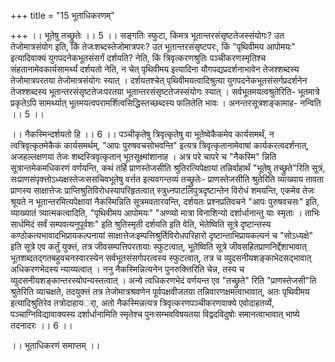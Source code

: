 +++
title = "15 भूताधिकरणम्"

+++
।। भूतेषु तच्छ्रुतेः ।। 5 ।। सङ्गतिः स्फुटा, किमत्र भूतान्तरसंसृष्टतेजस्संयोगः? उत तेजोमात्रसंयोग इति, किं तेजःशब्दस्तेजोमात्रपरः? उत भूतान्तरसंसृष्टपरः, किं "पृथिवीमय आपोमयः" इत्यादिवाक्यं युगपदनेकभूतसंसर्गं दर्शयति? नेति, किं त्रिवृत्करणश्रुतिः पञ्चीकरणस्मृतिश्च संहतानामेवकार्यसामर्थ्यं दर्शयतो नेति, न चेत् पृथिवीमय इत्यादिना यौगपद्यप्रदर्शनाभावेन तेजश्शब्दस्य तेजोमात्रपरतया तेजोमात्रसंयोगः स्यात् । दर्शयतश्चेत् पृथिवीमयत्वादिश्रुत्या युगपदनेकभूतसंसर्गप्रदर्शनेन तेजश्शब्दस्य भूतान्तरसंसृष्टतेजःपरतया भूतान्तरसंसृष्टतेजस्संयोगः स्यात् । सर्वभूतमयत्वश्रुतेरिति- भूतमात्रे प्रकृतेऽपि सामर्थ्यात् भूतमयत्वपरामर्शित्वसिद्धिस्तच्छब्दस्य फलितेति भावः । अनन्तरसूत्रशङ्कामाह- नन्विति ।। 5 ।।

।। नैकस्मिन्दर्शयतो हि ।। 6 ।। पञ्चीकृतेषु त्रिवृत्कृतेषु वा भूतेष्वेकैकमेव कार्यसमर्थं, न त्वत्रिवृत्कृतमेकैकं कार्यसमर्थम्, "आपः पुरुषवचसोभवन्ति" इत्यत्र त्रिवृत्कृतानामेवाषां कार्यकरत्वदर्शनात्, अजहल्लक्षणया तेजः शब्दस्त्रिवृत्कृतान् भूतसूक्ष्मांशानाह । अत्र परे चापरे च "नैकस्मि" न्निति सूत्रान्तमेकमधिकरणं वर्णयन्ति, कथं तर्हि प्राणस्तेजसीति श्रुतिरत्यिपेक्षायां तन्निर्वाहार्थं "भूतेषु तच्छ्रुते"रिति सूत्रं, सःप्राणसंपृक्त्तोऽध्यक्षस्तेजःससचिवभूतेषु वर्त्तत इत्यवगन्तव्यं तच्छ्रुतेः- प्राणस्तेजसीति श्रुतेरिति व्याख्याय तावता प्राणस्य साक्षात्तेजः प्राप्तिश्रुतिविरोधस्यापरिहृतत्वात् स्त्रुध्नपाटलिपुत्रदृष्टान्तेन विरोधं शमयन्ति, एकमेव तेजः श्रूयते न भूतान्तरमित्यपेक्षायां नैकस्मिन्निति सूत्रमवतारयन्ति, दर्शयतः प्रश्नप्रतिवचने "आपः पुरुषवचसः" इति, व्याख्यातं त्र्यात्मकत्वादिति, "पृथिवीमय आपोमयः" "अण्व्यो मात्रा विनाशिन्यो दर्शार्धानान्तु याः स्मृताः । ताभिः सार्धमिदं सर्वं सम्पवत्यनुपूर्वशः" इति श्रुतिस्मृती दर्शयति इति वेति, भेतेष्विति सूत्रे दृष्टान्तस्य कण्ठोकत्यभावादभिप्रायकल्पनायां साक्षात्तेजःइम्पत्तिश्रुर्तिविरोधपरिहारो दृष्टान्ताभिप्रायकल्पनं च "सोऽध्यक्षे" इति सूत्रे एव कर्तुं युक्त्तं, तत्र जीवसम्पत्तिपरतायाः स्फुटत्वात्, भूतेष्विति सूत्रे जीवसहितप्राणनिर्द्देशाभावात् भूतशब्दतद्गतबहुवचनस्वारस्येन सर्वभूतसंसर्गपरत्वस्य स्फुटत्वात्, तत्र च व्युदसनीयशङ्काभेदसद्भावात् अधिकरणभेदस्य न्याय्यत्वात् । ननु नैकस्मिन्नित्यनेन पुनरुक्त्तिरिति चेन्न, तस्य च व्युदसनीयशङ्कान्तरस्योपन्यस्तत्वात् । अन्ये त्वधिकरणभेदं वर्णयन्त एव "तच्छ्रुते" रिति "प्राणस्तेजसी"ति श्रुतेरिति व्याचक्षते, तदयुक्त्तं तत्र तेजोमात्रश्रवणेन पूर्वपक्षवीजतया तन्निवारणक्षमत्वाभावात्, अतः पृथिवीमय इत्यादिश्रुतिरेव तत्रोदाहायर्ा, अतो नैकस्मिन्नत्यत्र त्रिवृत्करणपञ्चीकरणवाक्ये एवोदाहतर्व्ये, पञ्चाग्निविद्यावाक्यस्य दर्शार्धानामिति स्मृतेश्च पुनःसम्भवविषयतया विद्वदविदुषोः समानत्वाभावात् भाष्ये तदनादरः ।। 6 ।।

।। भूताधिकरणं समाप्तम् ।।

